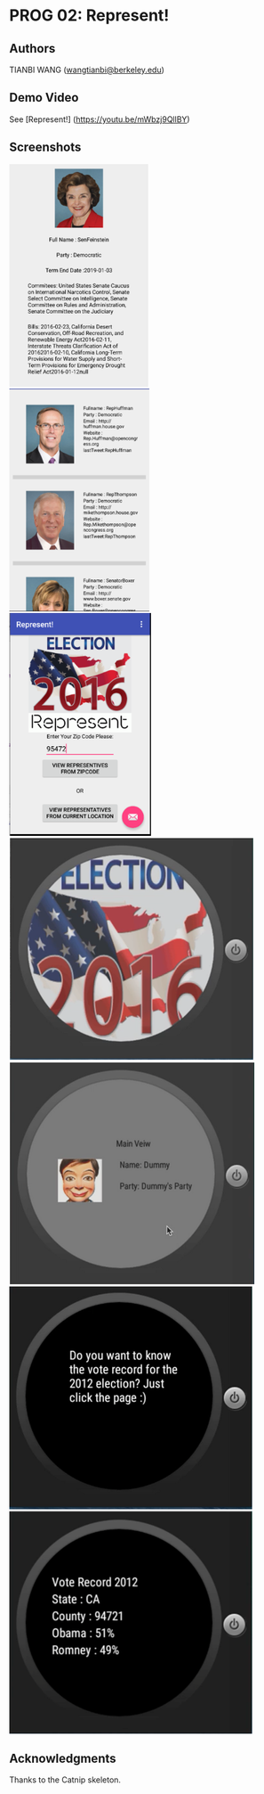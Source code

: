 # PROG 02: Represent!


## Authors

TIANBI WANG ([wangtianbi@berkeley.edu](wangtianbi@berkeley.edu))

## Demo Video

See [Represent!] (https://youtu.be/mWbzj9QllBY)

## Screenshots

<img src="screenshots/1.png" height="400" alt="Screenshot"/>
<img src="screenshots/2.png" height="400" alt="Screenshot"/>
<img src="screenshots/3.png" height="400" alt="Screenshot"/>
<img src="screenshots/4.png" height="400" alt="Screenshot"/>
<img src="screenshots/5.png" height="400" alt="Screenshot"/>
<img src="screenshots/6.png" height="400" alt="Screenshot"/>
<img src="screenshots/7.png" height="400" alt="Screenshot"/>

## Acknowledgments

Thanks to the Catnip skeleton.
